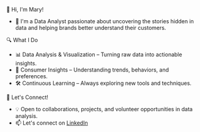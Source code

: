 👋 Hi, I'm Mary!
- 🙂 I'm a Data Analyst passionate about uncovering the stories hidden in data and helping brands better understand their customers.

🔍 What I Do

- 📊 Data Analysis & Visualization – Turning raw data into actionable insights.
- 🤖 Consumer Insights – Understanding trends, behaviors, and preferences.
- 🛠 Continuous Learning – Always exploring new tools and techniques.

🚀 Let's Connect!

- 💡 Open to collaborations, projects, and volunteer opportunities in data analysis.
- 📫 Let's connect on [LinkedIn](https://www.linkedin.com/in/komolafe-mary-iyanuoluwa)




<!---
TheMaryK/TheMaryK is a ✨ special ✨ repository because its `README.md` (this file) appears on your GitHub profile.
You can click the Preview link to take a look at your changes.
--->
